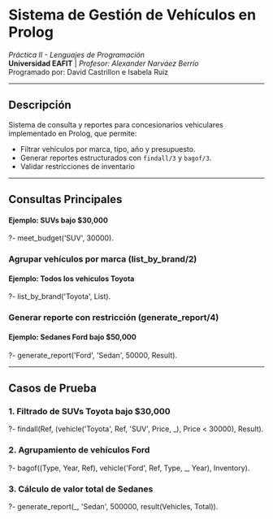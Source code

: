 # Sistema de Gestión de Vehículos en Prolog  
*Práctica II - Lenguajes de Programación*  
**Universidad EAFIT** | *Profesor: Alexander Narváez Berrío*  
Programado por: David Castrillon e Isabela Ruiz  

---

## Descripción  
Sistema de consulta y reportes para concesionarios vehiculares implementado en Prolog, que permite:  
- Filtrar vehículos por marca, tipo, año y presupuesto.
- Generar reportes estructurados con `findall/3` y `bagof/3`.  
- Validar restricciones de inventario

---

## Consultas Principales
#### Ejemplo: SUVs bajo $30,000
?- meet_budget('SUV', 30000).

### Agrupar vehículos por marca (list_by_brand/2)
#### Ejemplo: Todos los vehículos Toyota
?- list_by_brand('Toyota', List).

### Generar reporte con restricción (generate_report/4)
#### Ejemplo: Sedanes Ford bajo $50,000
?- generate_report('Ford', 'Sedan', 50000, Result).

---

## Casos de Prueba 
### 1. Filtrado de SUVs Toyota bajo $30,000
?- findall(Ref, (vehicle('Toyota', Ref, 'SUV', Price, _), Price < 30000), Result).

### 2. Agrupamiento de vehículos Ford
?- bagof((Type, Year, Ref), vehicle('Ford', Ref, Type, _, Year), Inventory).

### 3. Cálculo de valor total de Sedanes
?- generate_report(_, 'Sedan', 500000, result(Vehicles, Total)).
